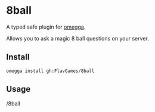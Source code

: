 <!--

When uploading your plugin to github/gitlab
start your repo name with "omegga-"

example: https://github.com/FlavouredGames, Critical Floof/omegga-8ball

Your plugin will be installed via omegga install gh:FlavouredGames, Critical Floof/8ball

-->

# 8ball

A typed safe plugin for [omegga](https://github.com/brickadia-community/omegga).

Allows you to ask a magic 8 ball questions on your server.

## Install

`omegga install gh:FlavGames/8ball`

## Usage

/8ball
